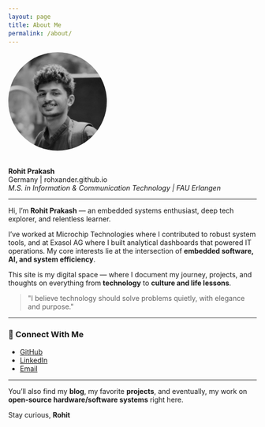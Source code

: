 ```yaml
---
layout: page
title: About Me
permalink: /about/
---
```


<img src="/assets/img/prof_pic.jpg" alt="Rohit Prakash" width="200" style="border-radius: 50%; margin-bottom: 1rem;" />

**Rohit Prakash**  
Germany | rohxander.github.io  
_M.S. in Information & Communication Technology | FAU Erlangen_

---

Hi, I’m **Rohit Prakash** — an embedded systems enthusiast, deep tech explorer, and relentless learner.

I’ve worked at Microchip Technologies where I contributed to robust system tools, and at Exasol AG where I built analytical dashboards that powered IT operations. My core interests lie at the intersection of **embedded software, AI, and system efficiency**.

This site is my digital space — where I document my journey, projects, and thoughts on everything from **technology** to **culture and life lessons**.

> "I believe technology should solve problems quietly, with elegance and purpose."

---

### 🔗 Connect With Me

- [GitHub](https://github.com/rohxander)
- [LinkedIn](https://linkedin.com/in/YOUR-LINKEDIN)
- [Email](mailto:your.email@example.com)

---

You’ll also find my **blog**, my favorite **projects**, and eventually, my work on **open-source hardware/software systems** right here.

Stay curious,
**Rohit**
